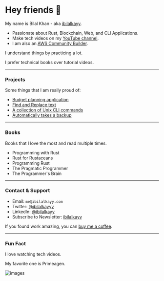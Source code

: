 # Hey friends 👋

My name is Bilal Khan - aka [ibilalkayy](https://bio.link/ibilalkayy).

- Passionate about Rust, Blockchain, Web, and CLI Applications.
- Make tech videos on my [YouTube channel](https://www.youtube.com/@coderoamer).
- I am also an [AWS Community Builder](https://aws.amazon.com/developer/community/community-builders/).

I understand things by practicing a lot.

I prefer technical books over tutorial videos.

---

### Projects

Some things that I am really proud of:

- [Budget planning application](https://github.com/ibilalkayy/move)
- [Find and Replace text](https://github.com/ibilalkayy/fara)
- [A collection of Unix CLI commands](https://github.com/ibilalkayy/younix)
- [Automatically takes a backup](https://github.com/ibilalkayy/Automatic-Backup-and-Monitoring-Software)

---

### Books

Books that I love the most and read multiple times.

- Programming with Rust
- Rust for Rustaceans
- Programming Rust
- The Pragmatic Programmer
- The Programmer's Brain

---

### Contact & Support

- Email: `me@ibilalkayy.com`
- Twitter: [@ibilalkayyy](https://x.com/ibilalkayyy)
- LinkedIn: [@ibilalkayy](https://www.linkedin.com/in/ibilalkayy/)
- Subscribe to Newsletter: [ibilalkayy](https://ibilalkayy.beehiiv.com/)

If you found work amazing, you can [buy me a coffee](https://buymeacoffee.com/ibilalkayy).

---

### Fun Fact

I love watching tech videos.

My favorite one is Primeagen.

![images](https://github.com/user-attachments/assets/07a0e2a2-574c-4086-ab45-c93e6dd3435f)


